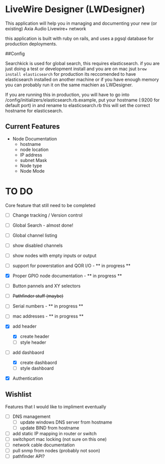 # LiveWire Designer (LWDesigner)

This application will help you in managing and documenting your new (or existing) Axia Audio Livewire+ network

this application is built with ruby on rails, and uses a pgsql database for production deployments.

##Config

Searchkick is used for global search, this requires elasticsearch. if you are just doing a test or development install and you are on mac jsut `brew install elasticsearch` for production its reccomended to have elasticsearch installed on another machine or if you have enough memory you can probably run it on the same machien as LWDesigner.

If you are running this in production, you will have to go into /config/initializers/elasticsearch.rb.example, put your hostname (:9200 for default port) in and rename to elasticsearch.rb  this will set the correct hostname for elasticsearch.


## Current Features
* Node Documentation
  - hostname
  - node location
  - IP address
  - subnet Mask
  - Node type
  - Node Mode

# TO DO
Core feature that still need to be completed
- [ ] Change tracking / Version control
- [ ] Global Search - almost done!
- [ ] Global channel listing
- [ ] show disabled channels
- [ ] show nodes with empty inputs or output
- [ ] support for powerstation and QOR I/O - ** in progress **
- [x] Proper GPIO node documentation - ** in progress **
- [ ] Button pannels and XY selectors
- [ ] ~~Pathfinder stuff (maybe)~~
- [ ] Serial numbers - ** in progress **
- [ ] mac addresses - ** in progress **
- [x] add header
  - [x] create header
  - [ ] style header
- [ ] add dashbaord
  - [x] create dashbaord
  - [ ] style dashboard
- [x] Authentication


## Wishlist
Features that I would like to impliment eventually
- [ ] DNS management
  - [ ] update windows DNS server from hostname
  - [ ] update BIND from hostname
- [ ] add static IP mapping in router or switch
- [ ] switchport mac locking (not sure on this one)
- [ ] network cable documentation
- [ ] pull snmp from nodes (probably not soon)
- [ ] pathfinder API?
